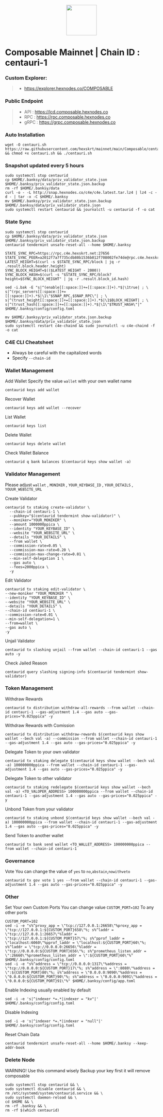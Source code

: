 <p align="center">
  <img height="100" height="auto" src="https://github.com/hexskrt/logos/blob/main/composable.jpg?raw=true">
</p>

# Composable Mainnet | Chain ID : centauri-1

### Custom Explorer:
>-  https://explorer.hexnodes.co/COMPOSABLE

### Public Endpoint

>- API : https://lcd.composable.hexnodes.co
>- RPC : https://rpc.composable.hexnodes.co
>- gRPC : https://grpc.composable.hexnodes.co

### Auto Installation
```
wget -O centauri.sh https://raw.githubusercontent.com/hexskrt/mainnet/main/Composable/centauri.sh && chmod +x centauri.sh && ./centauri.sh
```

### Snapshot updated every 5 hours

```
sudo systemctl stop centaurid
cp $HOME/.banksy/data/priv_validator_state.json $HOME/.banksy/priv_validator_state.json.backup
rm -rf $HOME/.banksy/data
curl -o - -L http://snap.hexnodes.co/c4e/c4e.latest.tar.lz4 | lz4 -c -d - | tar -x -C $HOME/.banksy
mv $HOME/.banksy/priv_validator_state.json.backup $HOME/.banksy/data/priv_validator_state.json
sudo systemctl restart centaurid && journalctl -u centaurid -f -o cat
```


### State Sync

```
sudo systemctl stop centaurid
cp $HOME/.banksy/data/priv_validator_state.json $HOME/.banksy/priv_validator_state.json.backup
centaurid tendermint unsafe-reset-all --home $HOME/.banksy

STATE_SYNC_RPC=https://rpc.c4e.hexskrt.net:27656
STATE_SYNC_PEER=a2012f7a7f735cdb80b1536b012f708002fe74de@rpc.c4e.hexskrt.net:27656
LATEST_HEIGHT=$(curl -s $STATE_SYNC_RPC/block | jq -r .result.block.header.height)
SYNC_BLOCK_HEIGHT=$(($LATEST_HEIGHT - 2000))
SYNC_BLOCK_HASH=$(curl -s "$STATE_SYNC_RPC/block?height=$SYNC_BLOCK_HEIGHT" | jq -r .result.block_id.hash)

sed -i.bak -E "s|^(enable[[:space:]]+=[[:space:]]+).*$|\1true| ; \
s|^(rpc_servers[[:space:]]+=[[:space:]]+).*$|\1\"$SNAP_RPC,$SNAP_RPC\"| ; \
s|^(trust_height[[:space:]]+=[[:space:]]+).*$|\1$BLOCK_HEIGHT| ; \
s|^(trust_hash[[:space:]]+=[[:space:]]+).*$|\1\"$TRUST_HASH\"|" $HOME/.banksy/config/config.toml

mv $HOME/.banksy/priv_validator_state.json.backup $HOME/.banksy/data/priv_validator_state.json
sudo systemctl restart c4e-chaind && sudo journalctl -u c4e-chaind -f -o cat
```

### C4E CLI Cheatsheet

- Always be careful with the capitalized words
- Specify `--chain-id`

### Wallet Management

Add Wallet
Specify the value `wallet` with your own wallet name

```
centaurid keys add wallet
```

Recover Wallet
```
centaurid keys add wallet --recover
```

List Wallet
```
centaurid keys list
```

Delete Wallet
```
centaurid keys delete wallet
```

Check Wallet Balance
```
centaurid q bank balances $(centaurid keys show wallet -a)
```

### Validator Management

Please adjust `wallet` , `MONIKER` , `YOUR_KEYBASE_ID` , `YOUR_DETAILS` , `YOUUR_WEBSITE_URL`

Create Validator
```
centaurid tx staking create-validator \
  --chain-id centauri-1 \
  --pubkey="$(centaurid tendermint show-validator)" \
  --moniker="YOUR_MONIKER" \
  --amount 1000000ppica \
  --identity "YOUR_KEYBASE_ID" \
  --website "YOUR_WEBSITE_URL" \
  --details "YOUR_DETAILS" \
  --from wallet \
  --commission-rate=0.05 \
  --commission-max-rate=0.20 \
  --commission-max-change-rate=0.01 \
  --min-self-delegation 1 \
  --gas auto \
  --fees=2000ppica \
  -y
```

Edit Validator
```
centaurid tx staking edit-validator \
--new-moniker "YOUR_MONIKER " \
--identity "YOUR_KEYBASE_ID" \
--website "YOUR_WEBSITE_URL" \
--details "YOUR_DETAILS" \
--chain-id centauri-1 \
--commission-rate=0.01 \
--min-self-delegation=1 \
--from=wallet \
--gas auto \
-y
```


Unjail Validator
```
centaurid tx slashing unjail --from wallet --chain-id centauri-1 --gas auto -y
```

Check Jailed Reason
```
centaurid query slashing signing-info $(centaurid tendermint show-validator)
```

### Token Management

Withdraw Rewards
```
centaurid tx distribution withdraw-all-rewards --from wallet --chain-id centauri-1 --gas-adjustment 1.4 --gas auto --gas-prices="0.025ppica" -y
```

Withdraw Rewards with Comission
```
centaurid tx distribution withdraw-rewards $(centaurid keys show wallet --bech val -a) --commission --from wallet --chain-id centauri-1 --gas-adjustment 1.4 --gas auto --gas-prices="0.025ppica" -y
```

Delegate Token to your own validator
```
centaurid tx staking delegate $(centaurid keys show wallet --bech val -a) 100000000ppica --from wallet --chain-id centauri-1 --gas-adjustment 1.4 --gas auto --gas-prices="0.025ppica" -y
```

Delegate Token to other validator
```
centaurid tx staking redelegate $(centaurid keys show wallet --bech val -a) <TO_VALOPER_ADDRESS> 100000000ppica --from wallet --chain-id centauri-1 --gas-adjustment 1.4 --gas auto --gas-prices="0.025ppica" -y
```

Unbond Token from your validator
```
centaurid tx staking unbond $(centaurid keys show wallet --bech val -a) 100000000ppica --from wallet --chain-id centauri-1 --gas-adjustment 1.4 --gas auto --gas-prices="0.025ppica" -y
```

Send Token to another wallet
```
centaurid tx bank send wallet <TO_WALLET_ADDRESS> 100000000ppica --from wallet --chain-id centauri-1
```

### Governance 

Vote
You can change the value of `yes` to `no`,`abstain`,`nowithveto`

```
centaurid tx gov vote 1 yes --from wallet --chain-id centauri-1 --gas-adjustment 1.4 --gas auto --gas-prices="0.025ppica" -y
```

### Other

Set Your own Custom Ports
You can change value `CUSTOM_PORT=102` To any other ports
```
CUSTOM_PORT=102
sed -i -e "s%^proxy_app = \"tcp://127.0.0.1:26658\"%proxy_app = \"tcp://127.0.0.1:${CUSTOM_PORT}658\"%; s%^laddr = \"tcp://127.0.0.1:26657\"%laddr = \"tcp://127.0.0.1:${CUSTOM_PORT}57\"%; s%^pprof_laddr = \"localhost:6060\"%pprof_laddr = \"localhost:${CUSTOM_PORT}60\"%; s%^laddr = \"tcp://0.0.0.0:26656\"%laddr = \"tcp://0.0.0.0:${CUSTOM_PORT}656\"%; s%^prometheus_listen_addr = \":26660\"%prometheus_listen_addr = \":${CUSTOM_PORT}60\"%" $HOME/.banksy/config/config.toml
sed -i -e "s%^address = \"tcp://0.0.0.0:1317\"%address = \"tcp://0.0.0.0:${CUSTOM_PORT}17\"%; s%^address = \":8080\"%address = \":${CUSTOM_PORT}80\"%; s%^address = \"0.0.0.0:9090\"%address = \"0.0.0.0:${CUSTOM_PORT}90\"%; s%^address = \"0.0.0.0:9091\"%address = \"0.0.0.0:${CUSTOM_PORT}91\"%" $HOME/.banksy/config/app.toml
```

Enable Indexing usually enabled by default
```
sed -i -e 's|^indexer *=.*|indexer = "kv"|' $HOME/.banksy/config/config.toml
```

Disable Indexing
```
sed -i -e 's|^indexer *=.*|indexer = "null"|' $HOME/.banksy/config/config.toml
```

Reset Chain Data
```
centaurid tendermint unsafe-reset-all --home $HOME/.banksy --keep-addr-book
```

### Delete Node

WARNING! Use this command wisely 
Backup your key first it will remove composable

```
sudo systemctl stop centaurid && \
sudo systemctl disable centaurid && \
rm /etc/systemd/system/centaurid.service && \
sudo systemctl daemon-reload && \
cd $HOME && \
rm -rf .banksy && \
rm -rf $(which centaurid)
```
